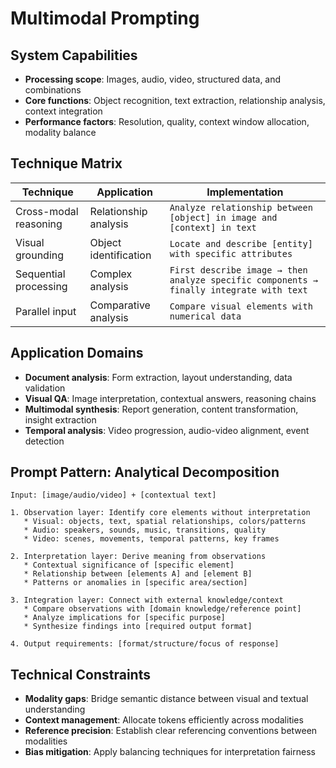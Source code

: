 # Multimodal Prompting

## System Capabilities
- **Processing scope**: Images, audio, video, structured data, and combinations
- **Core functions**: Object recognition, text extraction, relationship analysis, context integration
- **Performance factors**: Resolution, quality, context window allocation, modality balance

## Technique Matrix

| Technique | Application | Implementation |
|-----------|-------------|----------------|
| Cross-modal reasoning | Relationship analysis | `Analyze relationship between [object] in image and [context] in text` |
| Visual grounding | Object identification | `Locate and describe [entity] with specific attributes` |
| Sequential processing | Complex analysis | `First describe image → then analyze specific components → finally integrate with text` |
| Parallel input | Comparative analysis | `Compare visual elements with numerical data` |

## Application Domains
- **Document analysis**: Form extraction, layout understanding, data validation
- **Visual QA**: Image interpretation, contextual answers, reasoning chains
- **Multimodal synthesis**: Report generation, content transformation, insight extraction
- **Temporal analysis**: Video progression, audio-video alignment, event detection

## Prompt Pattern: Analytical Decomposition
```
Input: [image/audio/video] + [contextual text]

1. Observation layer: Identify core elements without interpretation
   * Visual: objects, text, spatial relationships, colors/patterns
   * Audio: speakers, sounds, music, transitions, quality
   * Video: scenes, movements, temporal patterns, key frames

2. Interpretation layer: Derive meaning from observations
   * Contextual significance of [specific element]
   * Relationship between [elements A] and [element B]
   * Patterns or anomalies in [specific area/section]

3. Integration layer: Connect with external knowledge/context
   * Compare observations with [domain knowledge/reference point]
   * Analyze implications for [specific purpose]
   * Synthesize findings into [required output format]

4. Output requirements: [format/structure/focus of response]
```

## Technical Constraints
- **Modality gaps**: Bridge semantic distance between visual and textual understanding
- **Context management**: Allocate tokens efficiently across modalities
- **Reference precision**: Establish clear referencing conventions between modalities
- **Bias mitigation**: Apply balancing techniques for interpretation fairness 